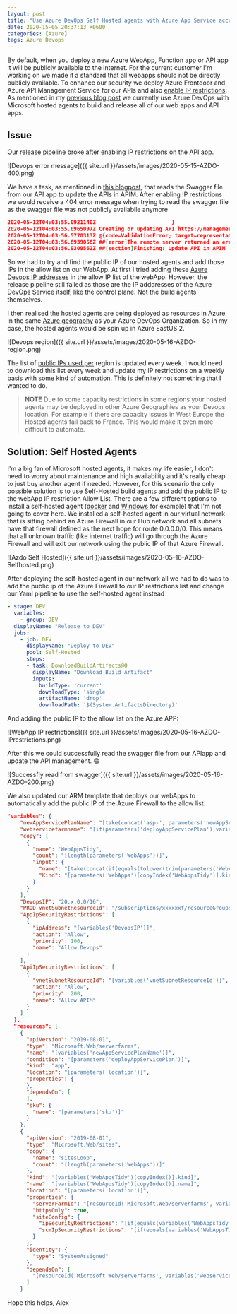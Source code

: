 ```yaml
---
layout: post
title: "Use Azure DevOps Self Hosted agents with Azure App Service access restrictions"
date: 2020-15-05 20:37:13 +0600
categories: [Azure]
tags: Azure Devops
---
```


By default, when you deploy a new Azure WebApp, Function app or API app it will be publicly available to the internet. For the current customer I'm working on we made it a standard that all webapps should not be directly publicly available. To enhance our security we deploy Azure Frontdoor and Azure API Management Service for our APIs and also [enable IP restrictions](https://docs.microsoft.com/en-us/azure/app-service/app-service-ip-restrictions). As mentioned in my [previous blog post](https://mscloud.be/azure/Update-API-in-APIM-from-Azure-Devops/) we currently use Azure DevOps with Microsoft hosted agents to build and release all of our web apps and API apps.

## Issue

Our release pipeline broke after enabling IP restrictions on the API app.

![Devops error message]({{ site.url }}/assets/images/2020-05-15-AZDO-400.png)

We have a task, as mentioned in [this blogpost](https://mscloud.be/azure/Update-API-in-APIM-from-Azure-Devops), that reads the Swagger file from our API app to update the APIs in APIM. After enabling IP restrictions we would receive a 404 error message when trying to read the swagger file as the swagger file was not publicly availabile anymore

```json
2020-05-12T04:03:55.0921140Z 						}
2020-05-12T04:03:55.0965097Z Creating or updating API https://management.azure.com/subscriptions/xxxx/resourceGroups/RG-providers/Microsoft.ApiManagement/service/de/apis/xxxxx-client-api?api-version=2018-01-01
2020-05-12T04:03:56.5778313Z @{code=ValidationError; target=representation; message=Parsing error(s): Failed to import from specified resource https://api-d-xxxx.azurewebsites.net/swagger/v1/swagger.json: Response status code does not indicate success: 404 (Not Found)..}
2020-05-12T04:03:56.8939058Z ##[error]The remote server returned an error: (400) Bad Request.
2020-05-12T04:03:56.9309562Z ##[section]Finishing: Update API in APIM
```

So we had to try and find the public IP of our hosted agents and add those IPs in the allow list on our WebApp. At first I tried adding these [Azure Devops IP addresses](https://docs.microsoft.com/en-us/azure/devops/organizations/security/allow-list-ip-url?view=azure-devops#ip-addresses-and-range-restrictions) in the allow IP list of the webApp. However, the release pipeline still failed as those are the IP adddresses of the Azure DevOps Service itself, like the control plane. Not the build agents themselves.

I then realised the hosted agents are being deployed as resources in Azure in the same [Azure geography](https://azure.microsoft.com/en-us/global-infrastructure/geographies/) as your Azure DevOps Organization. So in my case, the hosted agents would be spin up in Azure EastUS 2.

![Devops region]({{ site.url }}/assets/images/2020-05-16-AZDO-region.png)

The list of [public IPs used per](https://www.microsoft.com/en-us/download/details.aspx?id=56519) region is updated every week. I would need to download this list every week and update my IP restrictions on a weekly basis with some kind of automation. This is definitely not something that I wanted to do.

> **NOTE**
> Due to some capacity restrictions in some regions your hosted agents may be deployed in other Azure Geographies as your Devops location. For example if there are capacity issues in West Europe the Hosted agents fall back to France. This would make it even more difficult to automate.

## Solution: Self Hosted Agents

I'm a big fan of Microsoft hosted agents, it makes my life easier, I don't need to worry about maintenance and high availability and it's really cheap to just buy another agent if needed. However, for this scenario the only possible solution is to use Self-Hosted build agents and add the public IP to the webApp IP restriction Allow List. There are a few different options to install a self-hosted agent ([docker](https://docs.microsoft.com/en-us/azure/devops/pipelines/agents/docker?view=azure-devops) and [Windows](https://docs.microsoft.com/en-us/azure/devops/pipelines/agents/v2-windows?view=azure-devops) for example) that I'm not going to cover here. We installed a self-hosted agent in our virtual network that is sitting behind an Azure Firewall in our Hub network and all subnets have that firewall defined as the next hope for route 0.0.0.0/0. This means that all unknown traffic (like internet traffic) will go through the Azure Firewall and will exit our network using the public IP of that Azure Firewall.

![Azdo Self Hosted]({{ site.url }}/assets/images/2020-05-16-AZDO-Selfhosted.png)

After deploying the self-hosted agent in our network all we had to do was to add the public ip of the Azure Firewall to our IP restrictions list and change our Yaml pipeline to use the self-hosted agent instead

```Yaml
- stage: DEV
  variables:
    - group: DEV
  displayName: "Release to DEV"
  jobs:
    - job: DEV
      displayName: "Deploy to DEV"
      pool: Self-Hosted
      steps:
      - task: DownloadBuildArtifacts@0
        displayName: "Download Build Artifact"
        inputs:
          buildType: 'current'
          downloadType: 'single'
          artifactName: 'drop'
          downloadPath: '$(System.ArtifactsDirectory)'
```

And adding the public IP to the allow list on the Azure APP:

![WebApp IP restrictions]({{ site.url }}/assets/images/2020-05-16-AZDO-IPrestrictions.png)

After this we could successfully read the swagger file from our APIapp and update the API management. :smile:

![Successfly read from swagger]({{ site.url }}/assets/images/2020-05-16-AZDO-200.png)

We also updated our ARM template that deploys our webApps to automatically add the public IP of the Azure Firewall to the allow list.

```json
"variables": {
    "newAppServicePlanName": "[take(concat('asp-', parameters('newAppServicePlanPrefix'),'-', uniqueString(parameters('guidValue'))),24)]",
    "webservicefarmname": "[if(parameters('deployAppServicePlan'),variables('newAppServicePlanName'),parameters('existingAppServicePlanName'))]",
    "copy": [
      {
        "name": "WebAppsTidy",
        "count": "[length(parameters('WebApps'))]",
        "input": {
          "name": "[take(concat(if(equals(tolower(trim(parameters('WebApps')[copyIndex('WebAppsTidy')].kind)), 'app'),'aps-','api-'),parameters('WebApps')[copyIndex('WebAppsTidy')].name,'-',uniqueString(parameters('guidValue'))),24)]",
          "Kind": "[parameters('WebApps')[copyIndex('WebAppsTidy')].kind]"
        }
      }
    ],
    "DevopsIP": "20.x.0.0/16",
    "PROD-vnetSubnetResourceId": "/subscriptions/xxxxxxf/resourceGroups/RG-xxxx/providers/Microsoft.Network/virtualNetworks/xxxx/subnets/xxxx",
    "AppIpSecurityRestrictions": [
      {
        "ipAddress": "[variables('DevopsIP')]",
        "action": "Allow",
        "priority": 100,
        "name": "Allow Devops"
      }
    ],
    "ApiIpSecurityRestrictions": [
      {
        "vnetSubnetResourceId": "[variables('vnetSubnetResourceId')]",
        "action": "Allow",
        "priority": 200,
        "name": "Allow APIM"
      }
    ]
  },
  "resources": [
    {
      "apiVersion": "2019-08-01",
      "type": "Microsoft.Web/serverfarms",
      "name": "[variables('newAppServicePlanName')]",
      "condition": "[parameters('deployAppServicePlan')]",
      "kind": "app",
      "location": "[parameters('location')]",
      "properties": {
      },
      "dependsOn": [
      ],
      "sku": {
        "name": "[parameters('sku')]"
      }
    },
    {
      "apiVersion": "2019-08-01",
      "type": "Microsoft.Web/sites",
      "copy": {
        "name": "sitesLoop",
        "count": "[length(parameters('WebApps'))]"
      },
      "kind": "[variables('WebAppsTidy')[copyIndex()].kind]",
      "name": "[variables('WebAppsTidy')[copyIndex()].name]",
      "location": "[parameters('location')]",
      "properties": {
        "serverFarmId": "[resourceId('Microsoft.Web/serverfarms', variables('webservicefarmname'))]",
        "httpsOnly": true,
        "siteConfig": {
          "ipSecurityRestrictions": "[if(equals(variables('WebAppsTidy')[copyIndex()].kind,'app'),variables('AppIpSecurityRestrictions'),variables('ApiIpSecurityRestrictions'))]",
          "scmIpSecurityRestrictions": "[if(equals(variables('WebAppsTidy')[copyIndex()].kind,'app'),variables('AppIpSecurityRestrictions'),variables('ApiIpSecurityRestrictions'))]"
        }
      },
      "identity": {
        "type": "SystemAssigned"
      },
      "dependsOn": [
        "[resourceId('Microsoft.Web/serverfarms', variables('webservicefarmname'))]"
      ]
    }
```

Hope this helps,
Alex
